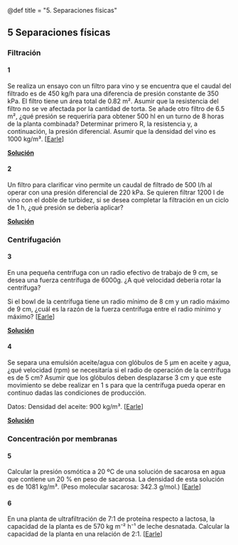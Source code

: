 @def title = "5. Separaciones físicas"

## 5 Separaciones físicas

### Filtración

#### 1

Se realiza un ensayo con un filtro para vino y se encuentra que el caudal del filtrado es de 450 kg/h para una diferencia de presión constante de 350 kPa. El filtro tiene un área total de 0.82 m². Asumir que la resistencia del filtro no se ve afectada por la cantidad de torta. Se añade otro filtro de 6.5 m², ¿qué presión se requeriría para obtener 500 hl en un turno de 8 horas de la planta combinada? Determinar primero R, la resistencia y, a continuación, la presión diferencial. Asumir que la densidad del vino es 1000 kg/m³. [[Earle](https://www.nzifst.org.nz/resources/unitoperations/mechseparation7.htm#problems)]

**[Solución](/assets/notebooks-html/prob5-1.jl.html)**

#### 2

Un filtro para clarificar vino permite un caudal de filtrado de 500 l/h al operar con una presión diferencial de 220 kPa. Se quieren filtrar 1200 l de vino con el doble de turbidez, si se desea completar la filtración en un ciclo de 1 h, ¿qué presión se debería aplicar?

**[Solución](/assets/notebooks-html/prob5-2.jl.html)**

### Centrifugación

#### 3

En una pequeña centrífuga con un radio efectivo de trabajo de 9 cm, se desea una fuerza centrífuga de 6000g. ¿A qué velocidad debería rotar la centrífuga?

Si el bowl de la centrífuga tiene un radio mínimo de 8 cm y un radio máximo de 9 cm, ¿cuál es la razón de la fuerza centrífuga entre el radio mínimo y máximo? [[Earle](https://www.nzifst.org.nz/resources/unitoperations/mechseparation7.htm#problems)]

**[Solución](/assets/notebooks-html/prob5-3.jl.html)**

#### 4

Se separa una emulsión aceite/agua con glóbulos de 5 µm en aceite y agua, ¿qué velocidad (rpm) se necesitaría si el radio de operación de la centrífuga es de 5 cm? Asumir que los glóbulos deben desplazarse 3 cm y que este movimiento se debe realizar en 1 s para que la centrífuga pueda operar en continuo dadas las condiciones de producción.

Datos: Densidad del aceite: 900 kg/m³. [[Earle](https://www.nzifst.org.nz/resources/unitoperations/mechseparation7.htm#problems)]

**[Solución](/assets/notebooks-html/prob5-4.jl.html)**

### Concentración por membranas

#### 5

Calcular la presión osmótica a 20 ºC de una solución de sacarosa en agua que contiene un 20 % en peso de sacarosa. La densidad de esta solución es de 1081 kg/m³. (Peso molecular sacarosa: 342.3 g/mol.) [[Earle](https://www.nzifst.org.nz/resources/unitoperations/conteqseparation13.htm#problems)]

#### 6

En una planta de ultrafiltración de 7:1 de proteína respecto a lactosa, la capacidad de la planta es de 570 kg m⁻² h⁻¹ de leche desnatada. Calcular la capacidad de la planta en una relación de 2:1. [[Earle](https://www.nzifst.org.nz/resources/unitoperations/conteqseparation13.htm#problems)]
